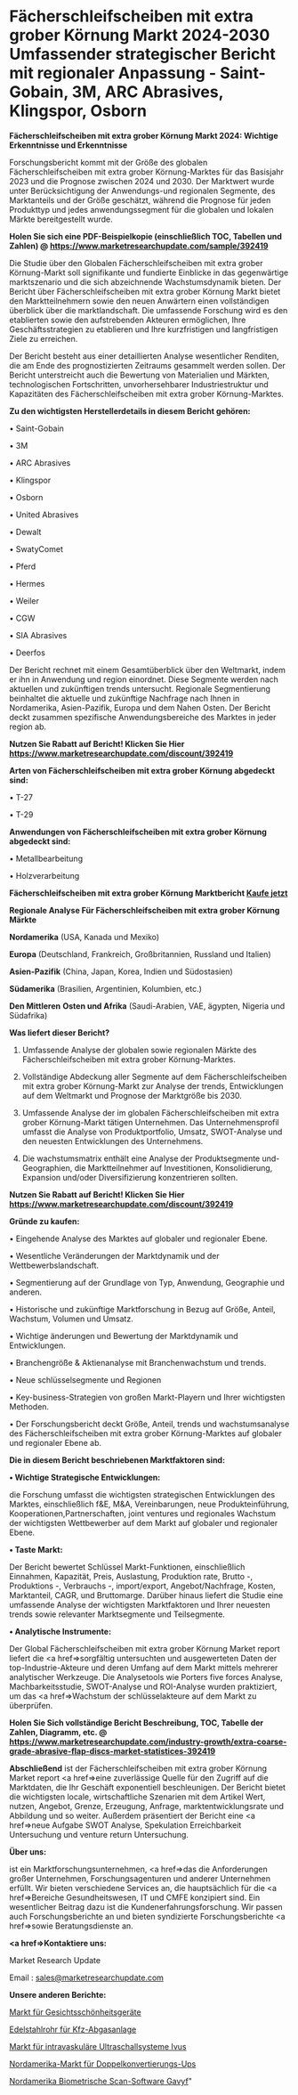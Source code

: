 # Fächerschleifscheiben mit extra grober Körnung Markt 2024-2030 Umfassender strategischer Bericht mit regionaler Anpassung - Saint-Gobain, 3M, ARC Abrasives, Klingspor, Osborn

<strong>Fächerschleifscheiben mit extra grober Körnung Markt 2024: Wichtige Erkenntnisse und Erkenntnisse</strong>

Forschungsbericht kommt mit der Größe des globalen Fächerschleifscheiben mit extra grober Körnung-Marktes für das Basisjahr 2023 und die Prognose zwischen 2024 und 2030. Der Marktwert wurde unter Berücksichtigung der Anwendungs-und regionalen Segmente, des Marktanteils und der Größe geschätzt, während die Prognose für jeden Produkttyp und jedes anwendungssegment für die globalen und lokalen Märkte bereitgestellt wurde.

<strong>Holen Sie sich eine PDF-Beispielkopie (einschließlich TOC, Tabellen und Zahlen) @
</strong><strong><a href=https://www.marketresearchupdate.com/sample/392419><strong>https://www.marketresearchupdate.com/sample/392419</u></font></a></strong></strong>

Die Studie über den Globalen Fächerschleifscheiben mit extra grober Körnung-Markt soll signifikante und fundierte Einblicke in das gegenwärtige marktszenario und die sich abzeichnende Wachstumsdynamik bieten. Der Bericht über Fächerschleifscheiben mit extra grober Körnung Markt bietet den Marktteilnehmern sowie den neuen Anwärtern einen vollständigen überblick über die marktlandschaft. Die umfassende Forschung wird es den etablierten sowie den aufstrebenden Akteuren ermöglichen, Ihre Geschäftsstrategien zu etablieren und Ihre kurzfristigen und langfristigen Ziele zu erreichen.

Der Bericht besteht aus einer detaillierten Analyse wesentlicher Renditen, die am Ende des prognostizierten Zeitraums gesammelt werden sollen. Der Bericht unterstreicht auch die Bewertung von Materialien und Märkten, technologischen Fortschritten, unvorhersehbarer Industriestruktur und Kapazitäten des Fächerschleifscheiben mit extra grober Körnung-Marktes.

<strong>Zu den wichtigsten Herstellerdetails in diesem Bericht gehören:</strong>

• Saint-Gobain

• 3M

• ARC Abrasives

• Klingspor

• Osborn

• United Abrasives

• Dewalt

• SwatyComet

• Pferd

• Hermes

• Weiler

• CGW

• SIA Abrasives

• Deerfos

Der Bericht rechnet mit einem Gesamtüberblick über den Weltmarkt, indem er ihn in Anwendung und region einordnet. Diese Segmente werden nach aktuellen und zukünftigen trends untersucht. Regionale Segmentierung beinhaltet die aktuelle und zukünftige Nachfrage nach Ihnen in Nordamerika, Asien-Pazifik, Europa und dem Nahen Osten. Der Bericht deckt zusammen spezifische Anwendungsbereiche des Marktes in jeder region ab.

<strong>Nutzen Sie Rabatt auf Bericht! Klicken Sie Hier
</strong><strong><a href=https://www.marketresearchupdate.com/discount/392419>https://www.marketresearchupdate.com/discount/392419</b></u></font></strong></a>

<strong>Arten von Fächerschleifscheiben mit extra grober Körnung abgedeckt sind:</strong>

• T-27

• T-29

<strong>Anwendungen von Fächerschleifscheiben mit extra grober Körnung abgedeckt sind:</strong>

• Metallbearbeitung

• Holzverarbeitung

<strong>Fächerschleifscheiben mit extra grober Körnung Marktbericht <a href=https://www.marketresearchupdate.com/buynow/392419>Kaufe jetzt</a></strong>

<strong>Regionale Analyse Für Fächerschleifscheiben mit extra grober Körnung Märkte</strong>

<strong>Nordamerika</strong> (USA, Kanada und Mexiko)

<strong>Europa</strong> (Deutschland, Frankreich, Großbritannien, Russland und Italien)

<strong>Asien-Pazifik</strong> (China, Japan, Korea, Indien und Südostasien)

<strong>Südamerika</strong> (Brasilien, Argentinien, Kolumbien, etc.)

<strong>Den Mittleren</strong> <strong>Osten und Afrika</strong> (Saudi-Arabien, VAE, ägypten, Nigeria und Südafrika)

<strong>Was liefert dieser Bericht?</strong>

1. Umfassende Analyse der globalen sowie regionalen Märkte des Fächerschleifscheiben mit extra grober Körnung-Marktes.

2. Vollständige Abdeckung aller Segmente auf dem Fächerschleifscheiben mit extra grober Körnung-Markt zur Analyse der trends, Entwicklungen auf dem Weltmarkt und Prognose der Marktgröße bis 2030.

3. Umfassende Analyse der im globalen Fächerschleifscheiben mit extra grober Körnung-Markt tätigen Unternehmen. Das Unternehmensprofil umfasst die Analyse von Produktportfolio, Umsatz, SWOT-Analyse und den neuesten Entwicklungen des Unternehmens.

4. Die wachstumsmatrix enthält eine Analyse der Produktsegmente und-Geographien, die Marktteilnehmer auf Investitionen, Konsolidierung, Expansion und/oder Diversifizierung konzentrieren sollten.

<strong>Nutzen Sie Rabatt auf Bericht! Klicken Sie Hier
</strong><strong><a href=https://www.marketresearchupdate.com/discount/392419>https://www.marketresearchupdate.com/discount/392419</b></u></font></strong></a>

<strong>Gründe zu kaufen:</strong>

• Eingehende Analyse des Marktes auf globaler und regionaler Ebene.

• Wesentliche Veränderungen der Marktdynamik und der Wettbewerbslandschaft.

• Segmentierung auf der Grundlage von Typ, Anwendung, Geographie und anderen.

• Historische und zukünftige Marktforschung in Bezug auf Größe, Anteil, Wachstum, Volumen und Umsatz.

• Wichtige änderungen und Bewertung der Marktdynamik und Entwicklungen.

• Branchengröße &amp; Aktienanalyse mit Branchenwachstum und trends.

• Neue schlüsselsegmente und Regionen

• Key-business-Strategien von großen Markt-Playern und Ihrer wichtigsten Methoden.

• Der Forschungsbericht deckt Größe, Anteil, trends und wachstumsanalyse des Fächerschleifscheiben mit extra grober Körnung-Marktes auf globaler und regionaler Ebene ab.

<strong>Die in diesem Bericht beschriebenen Marktfaktoren sind:</strong>

<strong>• Wichtige Strategische Entwicklungen:</strong>

die Forschung umfasst die wichtigsten strategischen Entwicklungen des Marktes, einschließlich f&amp;E, M&amp;A, Vereinbarungen, neue Produkteinführung, Kooperationen,Partnerschaften, joint ventures und regionales Wachstum der wichtigsten Wettbewerber auf dem Markt auf globaler und regionaler Ebene.

<strong>• Taste Markt:</strong>

Der Bericht bewertet Schlüssel Markt-Funktionen, einschließlich Einnahmen, Kapazität, Preis, Auslastung, Produktion rate, Brutto -, Produktions -, Verbrauchs -, import/export, Angebot/Nachfrage, Kosten, Marktanteil, CAGR, und Bruttomarge. Darüber hinaus liefert die Studie eine umfassende Analyse der wichtigsten Marktfaktoren und Ihrer neuesten trends sowie relevanter Marktsegmente und Teilsegmente.

<strong>• Analytische Instrumente:</strong>

Der Global Fächerschleifscheiben mit extra grober Körnung Market report liefert die <a href=>sorgf</a>ältig untersuchten und ausgewerteten Daten der top-Industrie-Akteure und deren Umfang auf dem Markt mittels mehrerer analytischer Werkzeuge. Die Analysetools wie Porters five forces Analyse, Machbarkeitsstudie, SWOT-Analyse und ROI-Analyse wurden praktiziert, um das <a href=>Wachstum</a> der schlüsselakteure auf dem Markt zu überprüfen.

<strong>Holen Sie Sich vollständige Bericht Beschreibung, TOC, Tabelle der Zahlen, Diagramm, etc. @ </strong><strong><a href=https://www.marketresearchupdate.com/industry-growth/extra-coarse-grade-abrasive-flap-discs-market-statistices-392419>https://www.marketresearchupdate.com/industry-growth/extra-coarse-grade-abrasive-flap-discs-market-statistices-392419</a></font></strong>

<strong>Abschließend</strong> ist der Fächerschleifscheiben mit extra grober Körnung Market report <a href=>eine</a> zuverlässige Quelle für den Zugriff auf die Marktdaten, die Ihr Geschäft exponentiell beschleunigen. Der Bericht bietet die wichtigsten locale, wirtschaftliche Szenarien mit dem Artikel Wert, nutzen, Angebot, Grenze, Erzeugung, Anfrage, marktentwicklungsrate und Abbildung und so weiter. Außerdem präsentiert der Bericht eine <a href=>neue</a> Aufgabe SWOT Analyse, Spekulation Erreichbarkeit Untersuchung und venture return Untersuchung.

<strong>Über uns:</strong>

 ist ein Marktforschungsunternehmen, <a href=>das</a> die Anforderungen großer Unternehmen, Forschungsagenturen und anderer Unternehmen erfüllt. Wir bieten verschiedene Services an, die hauptsächlich für die <a href=>Bereiche</a> Gesundheitswesen, IT und CMFE konzipiert sind. Ein wesentlicher Beitrag dazu ist die Kundenerfahrungsforschung. Wir passen auch Forschungsberichte an und bieten syndizierte Forschungsberichte <a href=>sowie</a> Beratungsdienste an.

<strong><a href=>Kontaktiere uns:</a></strong>

Market Research Update

Email : sales@marketresearchupdate.com

<strong>Unsere anderen Berichte:</strong>

<a href=https://www.linkedin.com/pulse/facial-beauty-apparatus-market-2023-size-growth>Markt für Gesichtsschönheitsgeräte</a>

<a href=https://www.linkedin.com/pulse/automotive-exhaust-system-stainless-steel-tube>Edelstahlrohr für Kfz-Abgasanlage</a>

<a href=https://www.linkedin.com/pulse/intravascular-ultrasound-system-ivus-market-2023-analysis>Markt für intravaskuläre Ultraschallsysteme Ivus</a>

<a href=https://www.linkedin.com/pulse/north-america-double-conversion-ups-market-analysis>Nordamerika-Markt für Doppelkonvertierungs-Ups</a>

<a href=https://www.linkedin.com/pulse/north-america-biometric-scan-software-gavyf/>Nordamerika Biometrische Scan-Software Gavyf</a>"
